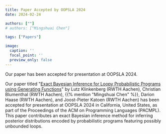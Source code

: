 ```yaml
---
title: Paper Accepted by OOPSLA 2024
date: 2024-02-24

authors: [""]
# authors: ["Mingshuai Chen"]

tags: ["Papers"]

image:
  caption: ''
  focal_point: ''
  preview_only: false
---
```


Our paper has been accepted for presentation at OOPSLA 2024.

<!--more-->

Our paper titled "[Exact Bayesian Inference for Loopy Probabilistic Programs using Generating Functions](/publication/klinkenberg-oopsla2024/)" by Lutz Klinkenberg (RWTH Aachen), Christian Blumenthal (RWTH Aachen), {{% mention "Mingshuai Chen" %}}, Darion Haase (RWTH Aachen), and Joost-Pieter Katoen (RWTH Aachen) has been accepted for presentation at OOPSLA 2024 in California, United States, as part of the Proceedings of the ACM on Programming Languages (PACMPL). This paper contributes an exact Bayesian inference method for inferring posterior distributions encoded by probabilistic programs featuring possibly unbounded loops.
